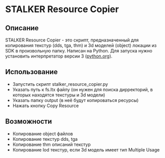 # STALKER Resource Copier

## Описание
STALKER Resource Copier - это скрипт, предназначенный для копирования текстур (dds, tga, thm) и 3d моделей (object) локации из SDK в произвольную папку. Написан на Python. Для запуска нужно установить интерпретатор версии 3 ([python.org](http://www.python.org/)). 

## Использование
- Запустить скрипт stalker_resource_copier.py
- Указать путь к fs.ltx файлу (он нужен для поиска дирректорий, в которых находятся текстуры и 3d модели)
- Указать папку output (в неё будут копироваться ресурсы)
- Нажать кнопку Copy Resource

## Возможности
- Копирование object файлов
- Копирование текстур dds, tga
- Копирование thm описаний текстур
- Копирование lod текстур, если 3d модель имеет тип Multiple Usage
